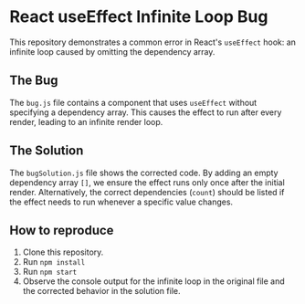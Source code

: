 # React useEffect Infinite Loop Bug

This repository demonstrates a common error in React's `useEffect` hook: an infinite loop caused by omitting the dependency array.

## The Bug
The `bug.js` file contains a component that uses `useEffect` without specifying a dependency array. This causes the effect to run after every render, leading to an infinite render loop.

## The Solution
The `bugSolution.js` file shows the corrected code.  By adding an empty dependency array `[]`, we ensure the effect runs only once after the initial render.  Alternatively, the correct dependencies (`count`) should be listed if the effect needs to run whenever a specific value changes.

## How to reproduce
1. Clone this repository.
2. Run `npm install`
3. Run `npm start`
4. Observe the console output for the infinite loop in the original file and the corrected behavior in the solution file.
